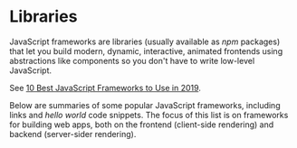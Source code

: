 # Libraries

JavaScript frameworks are libraries (usually available as _npm_ packages) that let you build modern, dynamic, interactive, animated frontends using abstractions like components so you don't have to write low-level JavaScript.

See [10 Best JavaScript Frameworks to Use in 2019](
https://hackr.io/blog/10-best-javascript-frameworks-2019).

Below are summaries of some popular JavaScript frameworks, including links and _hello world_ code snippets. The focus of this list is on frameworks for building web apps, both on the frontend (client-side rendering) and backend (server-sider rendering).

